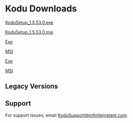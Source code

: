 # Kodu Downloads

[KoduSetup_1.5.53.0.exe](https://kodugamelab.file.core.windows.net/files/Builds/KoduSetup_1.5.53.0.exe)

[KoduSetup_1.5.53.0.msi](https://kodugamelab.file.core.windows.net/files/Builds/KoduSetup_1.5.53.0.msi)


<p><a href="https://kodugamelab.file.core.windows.net/files/Builds/KoduSetup_1.5.53.0.exe" download>Exe</a></p>

<p><a href="https://kodugamelab.file.core.windows.net/files/Builds/KoduSetup_1.5.53.0.msi" download="KoduSetup_1.5.53.0.msi">MSI</a></p>

<a href="https://kodugamelab.file.core.windows.net/files/Builds/KoduSetup_1.5.53.0.exe" download>Exe</a>

<a href="https://kodugamelab.file.core.windows.net/files/Builds/KoduSetup_1.5.53.0.msi" download="KoduSetup_1.5.53.0.msi">MSI</a>


## Legacy Versions

## Support
For support issues, email <KoduSupport@infiniteinstant.com>.
